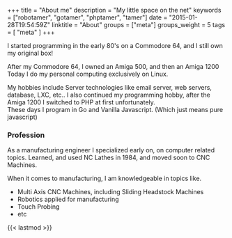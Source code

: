 +++
title = "About me"
description = "My little space on the net"
keywords = ["robotamer", "gotamer", "phptamer", "tamer"]
date = "2015-01-28T19:54:59Z"
linktitle = "About"
groups = ["meta"]
groups_weight = 5
tags = [ "meta" ]
+++

I started programming in the early 80's on a Commodore 64, and I still own my original box!

After my Commodore 64, I owned an Amiga 500, and then an Amiga 1200  
Today I do my personal computing exclusively on Linux.

My hobbies include Server technologies like email server, web servers, database, LXC, etc..
I also continued my programming hobby, after the Amiga 1200 I switched to PHP at first unfortunately.  
These days I program in Go and Vanilla Javascript. (Which just means pure javascript)  

### Profession
As a manufacturing engineer I specialized early on, on computer related topics. 
Learned, and used NC Lathes in 1984, and moved soon to CNC Machines.

When it comes to manufacturing, I am knowledgeable in topics like.

 - Multi Axis CNC Machines, including Sliding Headstock Machines
 - Robotics applied for manufacturing
 - Touch Probing
 - etc

{{< lastmod >}}
